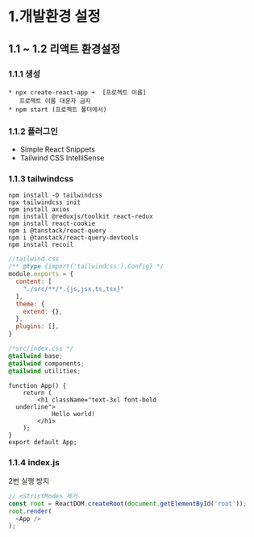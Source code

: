 # 1.개발환경 설정

## 1.1 ~ 1.2 리액트 환경설정
### 1.1.1 생성
```
* npx create-react-app +  [프로젝트 이름]
   프로젝트 이름 대문자 금지
* npm start (프로젝트 폴더에서)
```

### 1.1.2 플러그인
* Simple React Snippets
* Tailwind CSS IntelliSense

### 1.1.3  tailwindcss
```
npm install -D tailwindcss
npx tailwindcss init
npm install axios
npm install @reduxjs/toolkit react-redux
npm install react-cookie
npm i @tanstack/react-query
npm i @tanstack/react-query-devtools
npm install recoil
```

```javascript
//tailwind.css 
/** @type {import('tailwindcss').Config} */
module.exports = {
  content: [
    "./src/**/*.{js,jsx,ts,tsx}"
  ],
  theme: {
    extend: {},
  },
  plugins: [],
}
```
```css
/*src/index.css */
@tailwind base;
@tailwind components;
@tailwind utilities;
```
```react
function App() {
    return (
        <h1 className="text-3xl font-bold
  underline">
            Hello world!
        </h1>
    );
}
export default App;
```


### 1.1.4 index.js
2번 실행 방지
```javascript
// <StrictMode> 제거
const root = ReactDOM.createRoot(document.getElementById('root'));
root.render(
  <App />
);
```
